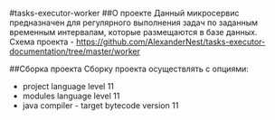 #tasks-executor-worker
##О проекте
Данный микросервис предназначен для регулярного выполнения задач по заданным временным интервалам, 
которые размещаются в базе данных.\
Схема проекта - https://github.com/AlexanderNest/tasks-executor-documentation/tree/master/worker

##Сборка проекта
Сборку проекта осуществлять c опциями:
+ project language level 11
+ modules language level 11
+ java compiler - target bytecode version 11